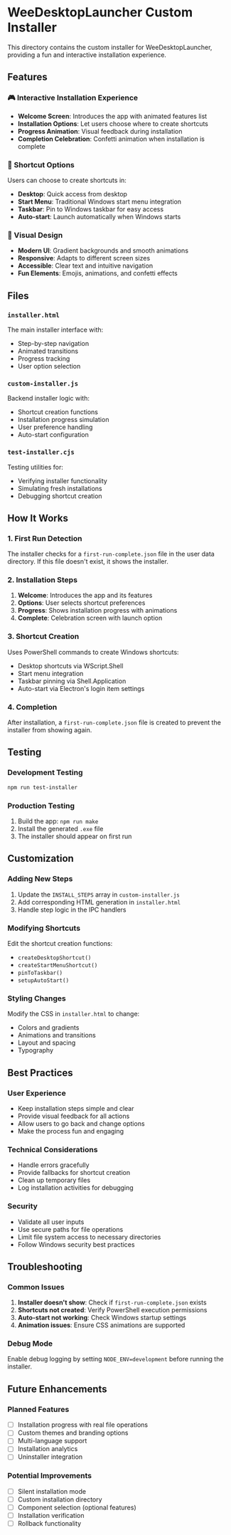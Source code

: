# WeeDesktopLauncher Custom Installer

This directory contains the custom installer for WeeDesktopLauncher, providing a fun and interactive installation experience.

## Features

### 🎮 Interactive Installation Experience
- **Welcome Screen**: Introduces the app with animated features list
- **Installation Options**: Let users choose where to create shortcuts
- **Progress Animation**: Visual feedback during installation
- **Completion Celebration**: Confetti animation when installation is complete

### 📁 Shortcut Options
Users can choose to create shortcuts in:
- **Desktop**: Quick access from desktop
- **Start Menu**: Traditional Windows start menu integration
- **Taskbar**: Pin to Windows taskbar for easy access
- **Auto-start**: Launch automatically when Windows starts

### 🎨 Visual Design
- **Modern UI**: Gradient backgrounds and smooth animations
- **Responsive**: Adapts to different screen sizes
- **Accessible**: Clear text and intuitive navigation
- **Fun Elements**: Emojis, animations, and confetti effects

## Files

### `installer.html`
The main installer interface with:
- Step-by-step navigation
- Animated transitions
- Progress tracking
- User option selection

### `custom-installer.js`
Backend installer logic with:
- Shortcut creation functions
- Installation progress simulation
- User preference handling
- Auto-start configuration

### `test-installer.cjs`
Testing utilities for:
- Verifying installer functionality
- Simulating fresh installations
- Debugging shortcut creation

## How It Works

### 1. First Run Detection
The installer checks for a `first-run-complete.json` file in the user data directory. If this file doesn't exist, it shows the installer.

### 2. Installation Steps
1. **Welcome**: Introduces the app and its features
2. **Options**: User selects shortcut preferences
3. **Progress**: Shows installation progress with animations
4. **Complete**: Celebration screen with launch option

### 3. Shortcut Creation
Uses PowerShell commands to create Windows shortcuts:
- Desktop shortcuts via WScript.Shell
- Start menu integration
- Taskbar pinning via Shell.Application
- Auto-start via Electron's login item settings

### 4. Completion
After installation, a `first-run-complete.json` file is created to prevent the installer from showing again.

## Testing

### Development Testing
```bash
npm run test-installer
```

### Production Testing
1. Build the app: `npm run make`
2. Install the generated `.exe` file
3. The installer should appear on first run

## Customization

### Adding New Steps
1. Update the `INSTALL_STEPS` array in `custom-installer.js`
2. Add corresponding HTML generation in `installer.html`
3. Handle step logic in the IPC handlers

### Modifying Shortcuts
Edit the shortcut creation functions:
- `createDesktopShortcut()`
- `createStartMenuShortcut()`
- `pinToTaskbar()`
- `setupAutoStart()`

### Styling Changes
Modify the CSS in `installer.html` to change:
- Colors and gradients
- Animations and transitions
- Layout and spacing
- Typography

## Best Practices

### User Experience
- Keep installation steps simple and clear
- Provide visual feedback for all actions
- Allow users to go back and change options
- Make the process fun and engaging

### Technical Considerations
- Handle errors gracefully
- Provide fallbacks for shortcut creation
- Clean up temporary files
- Log installation activities for debugging

### Security
- Validate all user inputs
- Use secure paths for file operations
- Limit file system access to necessary directories
- Follow Windows security best practices

## Troubleshooting

### Common Issues
1. **Installer doesn't show**: Check if `first-run-complete.json` exists
2. **Shortcuts not created**: Verify PowerShell execution permissions
3. **Auto-start not working**: Check Windows startup settings
4. **Animation issues**: Ensure CSS animations are supported

### Debug Mode
Enable debug logging by setting `NODE_ENV=development` before running the installer.

## Future Enhancements

### Planned Features
- [ ] Installation progress with real file operations
- [ ] Custom themes and branding options
- [ ] Multi-language support
- [ ] Installation analytics
- [ ] Uninstaller integration

### Potential Improvements
- [ ] Silent installation mode
- [ ] Custom installation directory
- [ ] Component selection (optional features)
- [ ] Installation verification
- [ ] Rollback functionality 